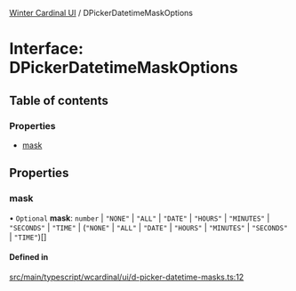[Winter Cardinal UI](../README.md) / DPickerDatetimeMaskOptions

# Interface: DPickerDatetimeMaskOptions

## Table of contents

### Properties

- [mask](DPickerDatetimeMaskOptions.md#mask)

## Properties

### mask

• `Optional` **mask**: `number` \| ``"NONE"`` \| ``"ALL"`` \| ``"DATE"`` \| ``"HOURS"`` \| ``"MINUTES"`` \| ``"SECONDS"`` \| ``"TIME"`` \| (``"NONE"`` \| ``"ALL"`` \| ``"DATE"`` \| ``"HOURS"`` \| ``"MINUTES"`` \| ``"SECONDS"`` \| ``"TIME"``)[]

#### Defined in

[src/main/typescript/wcardinal/ui/d-picker-datetime-masks.ts:12](https://github.com/winter-cardinal/winter-cardinal-ui/blob/v0.154.0/src/main/typescript/wcardinal/ui/d-picker-datetime-masks.ts#L12)
